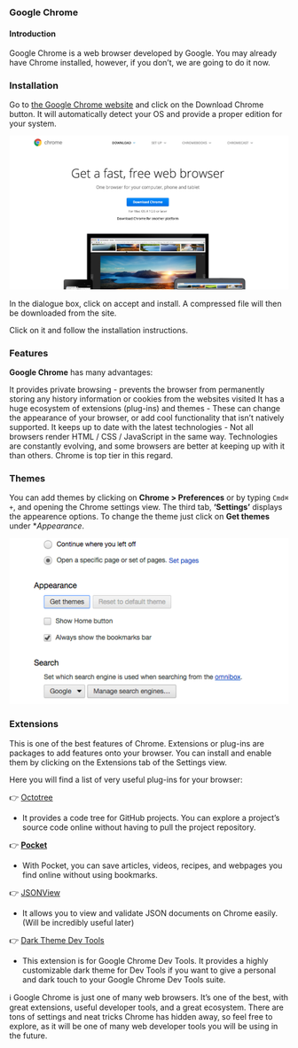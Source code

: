 ### Google Chrome

#### Introduction

Google Chrome is a web browser developed by Google. You may already have Chrome installed, however, if you don’t, we are going to do it now.

### Installation

Go to [the Google Chrome website](https://www.google.com/chrome/) and click on the Download Chrome button. It will automatically detect your OS and provide a proper edition for your system.

![Command Palette](./images/chrome.png)

In the dialogue box, click on accept and install. A compressed file will then be downloaded from the site.

Click on it and follow the installation instructions.

### Features

**Google Chrome** has many advantages:

It provides private browsing - prevents the browser from permanently storing any history information or cookies from the websites visited
It has a huge ecosystem of extensions (plug-ins) and themes - These can change the appearance of your browser, or add cool functionality that isn’t natively supported.
It keeps up to date with the latest technologies - Not all browsers render HTML / CSS / JavaScript in the same way. Technologies are constantly evolving, and some browsers are better at keeping up with it than others. Chrome is top tier in this regard.

### Themes

You can add themes by clicking on **Chrome > Preferences** or by typing `Cmd⌘ +`, and opening the Chrome settings view. The third tab, **‘Settings’** displays the appearence options. To change the theme just click on **Get themes** under \*_Appearance_.

![Command Palette](./images/chrome2.png)

### Extensions

This is one of the best features of Chrome. Extensions or plug-ins are packages to add features onto your browser. You can install and enable them by clicking on the Extensions tab of the Settings view.

Here you will find a list of very useful plug-ins for your browser:

👉 [Octotree](https://chrome.google.com/webstore/detail/octotree/bkhaagjahfmjljalopjnoealnfndnagc)

- It provides a code tree for GitHub projects. You can explore a project’s source code online without having to pull the project repository.

👉 [**Pocket**](https://chrome.google.com/webstore/detail/save-to-pocket/niloccemoadcdkdjlinkgdfekeahmflj?hl=en)

- With Pocket, you can save articles, videos, recipes, and webpages you find online without using bookmarks.

👉 [JSONView](https://chrome.google.com/webstore/detail/jsonview/chklaanhfefbnpoihckbnefhakgolnmc?hl=en)

- It allows you to view and validate JSON documents on Chrome easily. (Will be incredibly useful later)

👉 [Dark Theme Dev Tools](https://chrome.google.com/webstore/detail/devtools-theme-zero-dark/bomhdjeadceaggdgfoefmpeafkjhegbo)

- This extension is for Google Chrome Dev Tools. It provides a highly customizable dark theme for Dev Tools if you want to give a personal and dark touch to your Google Chrome Dev Tools suite.

ℹ️ Google Chrome is just one of many web browsers. It’s one of the best, with great extensions, useful developer tools, and a great ecosystem. There are tons of settings and neat tricks Chrome has hidden away, so feel free to explore, as it will be one of many web developer tools you will be using in the future.
